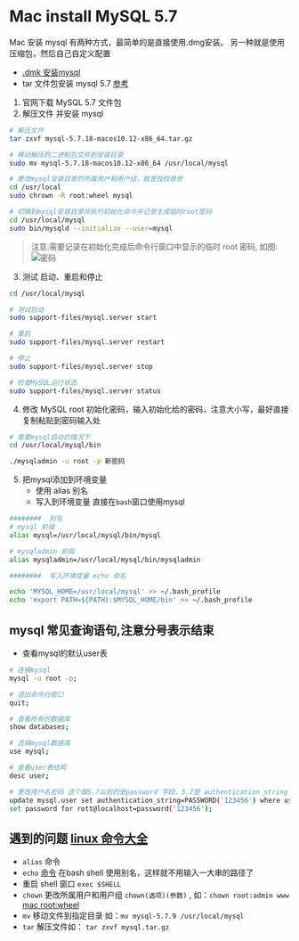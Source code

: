# Mac install MySQL 5.7
Mac 安装 mysql 有两种方式，最简单的是直接使用.dmg安装。
另一种就是使用压缩包，然后自己自定义配置
* [.dmk 安装mysql](https://dev.mysql.com/doc/refman/5.7/en/osx-installation-pkg.html) 
* tar 文件包安装 mysql 5.7 [参考](https://www.widlabs.com/article/mac-os-x-install-mysql-57-with-tar-gz)
1. 官网下载 MySQL 5.7 文件包
2. 解压文件 并安装 mysql
```bash
# 解压文件
tar zxvf mysql-5.7.18-macos10.12-x86_64.tar.gz

# 移动解压的二进制包文件到安装目录
sudo mv mysql-5.7.18-macos10.12-x86_64 /usr/local/mysql

# 更改mysql安装目录的所属用户和用户组，就是授权意思
cd /usr/local
sudo chrown -R root:wheel mysql 

# 切换到mysql安装目录并执行初始化命令并记录生成临时root密码
cd /usr/local/mysql
sudo bin/mysqld --initialize --user=mysql
```
>注意:需要记录在初始化完成后命令行窗口中显示的临时 root 密码, 如图:
![密码](https://www.widlabs.com/wp-content/uploads/2017/02/2017021722535148.png)
3. 测试 启动、重启和停止
```bash
cd /usr/local/mysql

# 测试启动
sudo support-files/mysql.server start

# 重启
sudo support-files/mysql.server restart 

# 停止
sudo support-files/mysql.server stop

# 检查MySQL运行状态
sudo support-files/mysql.server status

```
4. 修改 MySQL root 初始化密码，输入初始化给的密码，注意大小写，最好直接复制粘贴到密码输入处
```bash
# 需要mysql启动的情况下
cd /usr/local/mysql/bin

./mysqladmin -u root -p 新密码

```

5. 把mysql添加到环境变量
    * 使用 alias 别名
    * 写入到环境变量
直接在`bash`窗口使用mysql
```bash
########  别名
# mysql 前缀
alias mysql=/usr/local/mysql/bin/mysql

# mysqladmin 前缀
alias mysqladmin=/usr/local/mysql/bin/mysqladmin

########  写入环境变量 echo 命名

echo 'MYSQL_HOME=/usr/local/mysql' >> ~/.bash_profile
echo 'export PATH=${PATH}:$MYSQL_HOME/bin' >> ~/.bash_profile

``` 
## mysql 常见查询语句,注意分号表示结束
* 查看mysql的默认user表 
```bash
# 连接mysql 
mysql -u root -p;

# 退出命令行窗口
quit;

# 查看所有的数据库
show databases;

# 选择mysql数据库
use mysql;

# 查看user表结构
desc user;

# 更改用户名密码 这个跟5.7以前的是password 字段，5.7是 authentication_string
update mysql.user set authentication_string=PASSWORD('123456') where user='root';
set password for rott@localhost=password('123456');
```  

## 遇到的问题 [linux 命令大全](http://man.linuxde.net/par/2)
* `alias` 命令
* `echo` [命令](https://linux.cn/article-3948-1.html)
在bash shell 使用别名，这样就不用输入一大串的路径了
* 重启 shell 窗口 `exec $SHELL`
* `chown` 更改所属用户和用户组 `chown(选项)(参数)` , 如：`chown root:admin www` [mac root:wheel](http://blog.csdn.net/qdujunjie/article/details/33713293) 
* `mv` 移动文件到指定目录 如：`mv mysql-5.7.9 /usr/local/mysql`
* `tar` 解压文件如： `tar zxvf mysql.tar.gz`


